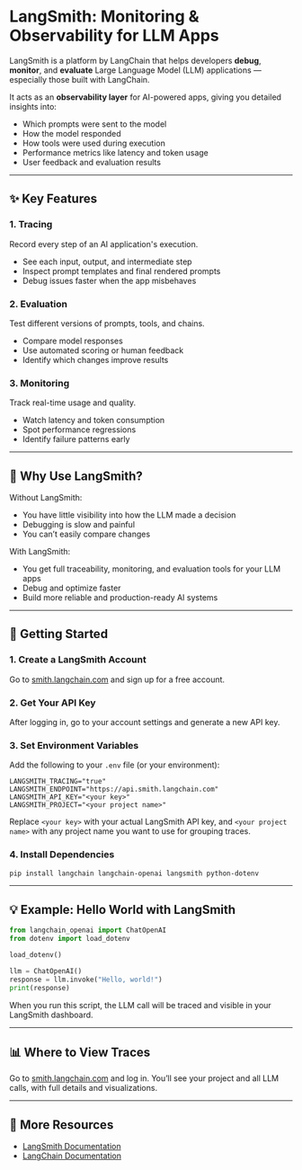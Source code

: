 
# LangSmith: Monitoring & Observability for LLM Apps

LangSmith is a platform by LangChain that helps developers **debug**, **monitor**, and **evaluate** Large Language Model (LLM) applications — especially those built with LangChain.

It acts as an **observability layer** for AI-powered apps, giving you detailed insights into:
- Which prompts were sent to the model
- How the model responded
- How tools were used during execution
- Performance metrics like latency and token usage
- User feedback and evaluation results

---

## ✨ Key Features

### 1. **Tracing**
Record every step of an AI application's execution.
- See each input, output, and intermediate step
- Inspect prompt templates and final rendered prompts
- Debug issues faster when the app misbehaves

### 2. **Evaluation**
Test different versions of prompts, tools, and chains.
- Compare model responses
- Use automated scoring or human feedback
- Identify which changes improve results

### 3. **Monitoring**
Track real-time usage and quality.
- Watch latency and token consumption
- Spot performance regressions
- Identify failure patterns early

---

## 🚀 Why Use LangSmith?

Without LangSmith:
- You have little visibility into how the LLM made a decision
- Debugging is slow and painful
- You can’t easily compare changes

With LangSmith:
- You get full traceability, monitoring, and evaluation tools for your LLM apps
- Debug and optimize faster
- Build more reliable and production-ready AI systems

---

## 📝 Getting Started

### 1. **Create a LangSmith Account**

Go to [smith.langchain.com](https://smith.langchain.com/) and sign up for a free account.

### 2. **Get Your API Key**

After logging in, go to your account settings and generate a new API key.

### 3. **Set Environment Variables**

Add the following to your `.env` file (or your environment):

```env
LANGSMITH_TRACING="true"
LANGSMITH_ENDPOINT="https://api.smith.langchain.com"
LANGSMITH_API_KEY="<your key>"
LANGSMITH_PROJECT="<your project name>"
```

Replace `<your key>` with your actual LangSmith API key, and `<your project name>` with any project name you want to use for grouping traces.

### 4. **Install Dependencies**

```sh
pip install langchain langchain-openai langsmith python-dotenv
```

---

## 💡 Example: Hello World with LangSmith

```python
from langchain_openai import ChatOpenAI
from dotenv import load_dotenv

load_dotenv()

llm = ChatOpenAI()
response = llm.invoke("Hello, world!")
print(response)
```

When you run this script, the LLM call will be traced and visible in your LangSmith dashboard.

---

## 📊 Where to View Traces

Go to [smith.langchain.com](https://smith.langchain.com/) and log in. You’ll see your project and all LLM calls, with full details and visualizations.

---

## 🔗 More Resources
- [LangSmith Documentation](https://docs.smith.langchain.com/)
- [LangChain Documentation](https://python.langchain.com/docs)

